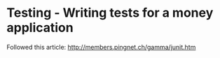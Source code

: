 # Testing - Writing tests for a money application

Followed this article: http://members.pingnet.ch/gamma/junit.htm